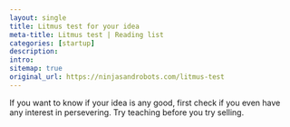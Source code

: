 ```yaml
---
layout: single
title: Litmus test for your idea
meta-title: Litmus test | Reading list
categories: [startup]
description: 
intro: 
sitemap: true
original_url: https://ninjasandrobots.com/litmus-test
---
```


If you want to know if your idea is any good, first check if you even have any interest in persevering. Try teaching before you try selling.